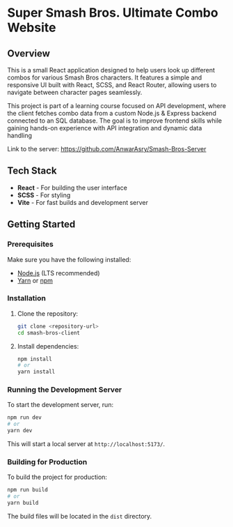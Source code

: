 # Super Smash Bros. Ultimate Combo Website

## Overview

This is a small React application designed to help users look up different combos for various Smash Bros characters. It features a simple and responsive UI built with React, SCSS, and React Router, allowing users to navigate between character pages seamlessly.

This project is part of a learning course focused on API development, where the client fetches combo data from a custom Node.js & Express backend connected to an SQL database. The goal is to improve frontend skills while gaining hands-on experience with API integration and dynamic data handling

Link to the server:
https://github.com/AnwarAsry/Smash-Bros-Server

## Tech Stack

- **React** - For building the user interface
- **SCSS** - For styling
- **Vite** - For fast builds and development server

## Getting Started

### Prerequisites

Make sure you have the following installed:

- [Node.js](https://nodejs.org/) (LTS recommended)
- [Yarn](https://yarnpkg.com/) or [npm](https://www.npmjs.com/)

### Installation

1. Clone the repository:
   ```bash
   git clone <repository-url>
   cd smash-bros-client
   ```
2. Install dependencies:
   ```bash
   npm install
   # or
   yarn install
   ```

### Running the Development Server

To start the development server, run:

```bash
npm run dev
# or
yarn dev
```

This will start a local server at `http://localhost:5173/`.

### Building for Production

To build the project for production:

```bash
npm run build
# or
yarn build
```

The build files will be located in the `dist` directory.
